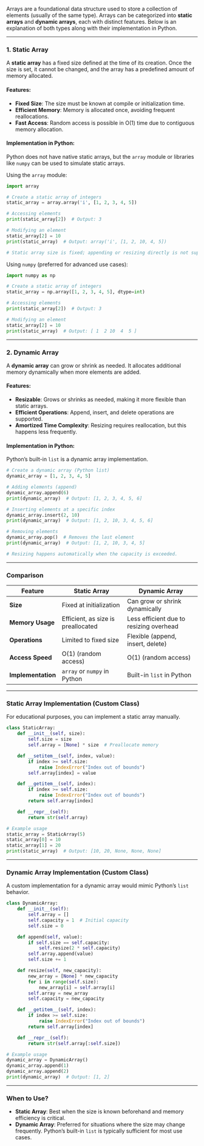 Arrays are a foundational data structure used to store a collection of elements (usually of the same type). Arrays can be categorized into **static arrays** and **dynamic arrays**, each with distinct features. Below is an explanation of both types along with their implementation in Python.

---

### **1. Static Array**
A **static array** has a fixed size defined at the time of its creation. Once the size is set, it cannot be changed, and the array has a predefined amount of memory allocated.

#### Features:
- **Fixed Size**: The size must be known at compile or initialization time.
- **Efficient Memory**: Memory is allocated once, avoiding frequent reallocations.
- **Fast Access**: Random access is possible in O(1) time due to contiguous memory allocation.

#### Implementation in Python:
Python does not have native static arrays, but the `array` module or libraries like `numpy` can be used to simulate static arrays.

Using the `array` module:
```python
import array

# Create a static array of integers
static_array = array.array('i', [1, 2, 3, 4, 5])

# Accessing elements
print(static_array[2])  # Output: 3

# Modifying an element
static_array[2] = 10
print(static_array)  # Output: array('i', [1, 2, 10, 4, 5])

# Static array size is fixed; appending or resizing directly is not supported.
```

Using `numpy` (preferred for advanced use cases):
```python
import numpy as np

# Create a static array of integers
static_array = np.array([1, 2, 3, 4, 5], dtype=int)

# Accessing elements
print(static_array[2])  # Output: 3

# Modifying an element
static_array[2] = 10
print(static_array)  # Output: [ 1  2 10  4  5 ]
```

---

### **2. Dynamic Array**
A **dynamic array** can grow or shrink as needed. It allocates additional memory dynamically when more elements are added.

#### Features:
- **Resizable**: Grows or shrinks as needed, making it more flexible than static arrays.
- **Efficient Operations**: Append, insert, and delete operations are supported.
- **Amortized Time Complexity**: Resizing requires reallocation, but this happens less frequently.

#### Implementation in Python:
Python’s built-in `list` is a dynamic array implementation.

```python
# Create a dynamic array (Python list)
dynamic_array = [1, 2, 3, 4, 5]

# Adding elements (append)
dynamic_array.append(6)
print(dynamic_array)  # Output: [1, 2, 3, 4, 5, 6]

# Inserting elements at a specific index
dynamic_array.insert(2, 10)
print(dynamic_array)  # Output: [1, 2, 10, 3, 4, 5, 6]

# Removing elements
dynamic_array.pop()  # Removes the last element
print(dynamic_array)  # Output: [1, 2, 10, 3, 4, 5]

# Resizing happens automatically when the capacity is exceeded.
```

---

### **Comparison**

| Feature            | Static Array                      | Dynamic Array                 |
|--------------------|-----------------------------------|-------------------------------|
| **Size**           | Fixed at initialization           | Can grow or shrink dynamically |
| **Memory Usage**   | Efficient, as size is preallocated | Less efficient due to resizing overhead |
| **Operations**     | Limited to fixed size             | Flexible (append, insert, delete) |
| **Access Speed**   | O(1) (random access)              | O(1) (random access)           |
| **Implementation** | `array` or `numpy` in Python      | Built-in `list` in Python      |

---

### **Static Array Implementation (Custom Class)**
For educational purposes, you can implement a static array manually.

```python
class StaticArray:
    def __init__(self, size):
        self.size = size
        self.array = [None] * size  # Preallocate memory

    def __setitem__(self, index, value):
        if index >= self.size:
            raise IndexError("Index out of bounds")
        self.array[index] = value

    def __getitem__(self, index):
        if index >= self.size:
            raise IndexError("Index out of bounds")
        return self.array[index]

    def __repr__(self):
        return str(self.array)

# Example usage
static_array = StaticArray(5)
static_array[0] = 10
static_array[1] = 20
print(static_array)  # Output: [10, 20, None, None, None]
```

---

### **Dynamic Array Implementation (Custom Class)**
A custom implementation for a dynamic array would mimic Python’s `list` behavior.

```python
class DynamicArray:
    def __init__(self):
        self.array = []
        self.capacity = 1  # Initial capacity
        self.size = 0

    def append(self, value):
        if self.size == self.capacity:
            self.resize(2 * self.capacity)
        self.array.append(value)
        self.size += 1

    def resize(self, new_capacity):
        new_array = [None] * new_capacity
        for i in range(self.size):
            new_array[i] = self.array[i]
        self.array = new_array
        self.capacity = new_capacity

    def __getitem__(self, index):
        if index >= self.size:
            raise IndexError("Index out of bounds")
        return self.array[index]

    def __repr__(self):
        return str(self.array[:self.size])

# Example usage
dynamic_array = DynamicArray()
dynamic_array.append(1)
dynamic_array.append(2)
print(dynamic_array)  # Output: [1, 2]
```

---

### **When to Use?**
- **Static Array**: Best when the size is known beforehand and memory efficiency is critical.
- **Dynamic Array**: Preferred for situations where the size may change frequently. Python’s built-in `list` is typically sufficient for most use cases.
